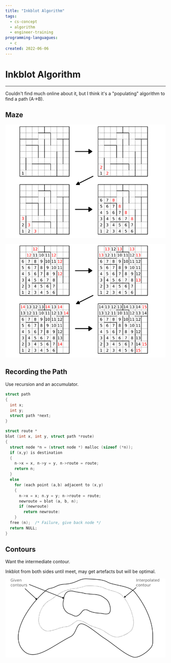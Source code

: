```yaml
---
title: "Inkblot Algorithm"
tags:
  - cs-concept
  - algorithm
  - engineer-training
programming-languagues:
  - c
created: 2022-06-06
---
```

# Inkblot Algorithm
---
Couldn't find much online about it, but I think it's a "populating" algorithm to find a path (A->B).

## Maze
![](notes/images/inkblot-1.png)

![](notes/images/inkblot-2.png)

## Recording the Path
Use recursion and an accumulator.

```c
struct path
{
  int x;
  int y;
  struct path *next;
}
```

```c
struct route *
blot (int x, int y, struct path *route)
{
  struct node *n = (struct node *) malloc (sizeof (*n));
  if (x,y) is destination
  {
    n->x = x, n->y = y, n->route = route;
    return n;
  }
  else
    for (each point (a,b) adjacent to (x,y)
    {
      n->x = x; n.y = y; n->route = route;
      newroute = blot (a, b, n);
      if (newroute)
        return newroute:
    }
  free (n);  /* Failure, give back node */
  return NULL;
}
```

## Contours
Want the intermediate contour.

Inkblot from both sides until meet, may get artefacts but will be optimal.

![](notes/images/contours.png)
